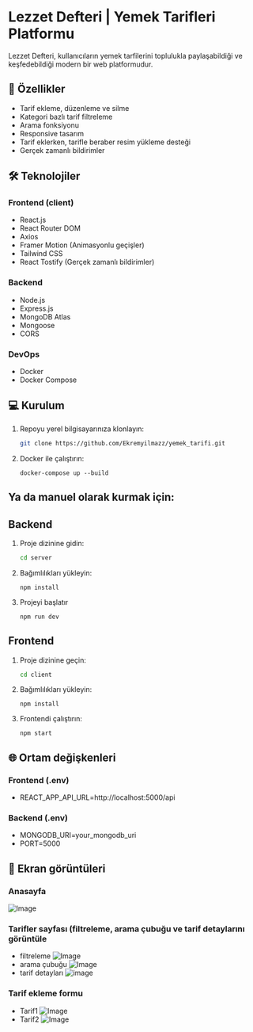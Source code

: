 # Lezzet Defteri | Yemek Tarifleri Platformu
Lezzet Defteri, kullanıcıların yemek tarfilerini toplulukla paylaşabildiği ve keşfedebildiği modern bir web platformudur.

## 🚀 Özellikler
- Tarif ekleme, düzenleme ve silme
- Kategori bazlı tarif filtreleme
- Arama fonksiyonu
- Responsive tasarım
- Tarif eklerken, tarifle beraber resim yükleme desteği
- Gerçek zamanlı bildirimler

## 🛠 Teknolojiler

### Frontend (client)
- React.js
- React Router DOM
- Axios
- Framer Motion (Animasyonlu geçişler)
- Tailwind CSS
- React Tostify (Gerçek zamanlı bildirimler)

### Backend
- Node.js
- Express.js
- MongoDB Atlas
- Mongoose
- CORS

### DevOps
- Docker
- Docker Compose

## 💻 Kurulum

1. Repoyu yerel bilgisayarınıza klonlayın:

   ```bash
   git clone https://github.com/Ekremyilmazz/yemek_tarifi.git
2. Docker ile çalıştırın:
   ```
   docker-compose up --build

## Ya da manuel olarak kurmak için:

## Backend

1. Proje dizinine gidin:
   ```bash
   cd server
2. Bağımlılıkları yükleyin:
   ```
   npm install
3. Projeyi başlatır
   ```
   npm run dev

## Frontend

1. Proje dizinine geçin:
   ```bash
   cd client
2. Bağımlılıkları yükleyin:
   ```
   npm install
3. Frontendi çalıştırın:
   ```
   npm start
## 🌐 Ortam değişkenleri

### Frontend (.env)
- REACT_APP_API_URL=http://localhost:5000/api

### Backend (.env)
- MONGODB_URI=your_mongodb_uri
- PORT=5000

## 📱 Ekran görüntüleri

### Anasayfa
![Image](https://github.com/user-attachments/assets/26f04889-6bd1-4577-aee2-9cacb685771a)

### Tarifler sayfası (filtreleme, arama çubuğu ve tarif detaylarını görüntüle
- filtreleme ![Image](https://github.com/user-attachments/assets/569f2058-ab94-493c-ac04-ae5166c9aa58)
- arama çubuğu ![Image](https://github.com/user-attachments/assets/4c415367-efdf-4671-a648-7f82254e50b2)
- tarif detayları ![image](https://github.com/user-attachments/assets/87c8a843-c55f-466c-82ec-d7e4ab997977)

### Tarif ekleme formu

- Tarif1 ![Image](https://github.com/user-attachments/assets/e4865d1b-fb6a-45ab-aa76-8d47979f0e0f)
- Tarif2 ![Image](https://github.com/user-attachments/assets/ebf9459c-1b07-45e7-8ec9-3f21b230353c)

